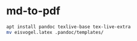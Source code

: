 # md-to-pdf
```bash
apt install pandoc texlive-base tex-live-extra
mv eisvogel.latex .pandoc/templates/
```
